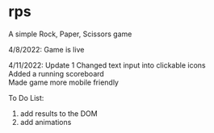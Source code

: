 # rps
 A simple Rock, Paper, Scissors game

4/8/2022:
    Game is live
    
4/11/2022: Update 1
    Changed text input into clickable icons <br />
    Added a running scoreboard <br />
    Made game more mobile friendly

To Do List: <br />

1. add results to the DOM <br />
2. add animations <br />
